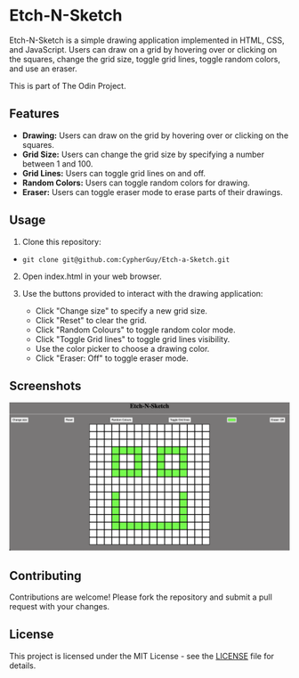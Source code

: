 # Etch-N-Sketch

Etch-N-Sketch is a simple drawing application implemented in HTML, CSS, and JavaScript. Users can draw on a grid by hovering over or clicking on the squares, change the grid size, toggle grid lines, toggle random colors, and use an eraser.

This is part of The Odin Project.

## Features

- **Drawing:** Users can draw on the grid by hovering over or clicking on the squares.
- **Grid Size:** Users can change the grid size by specifying a number between 1 and 100.
- **Grid Lines:** Users can toggle grid lines on and off.
- **Random Colors:** Users can toggle random colors for drawing.
- **Eraser:** Users can toggle eraser mode to erase parts of their drawings.

## Usage

1. Clone this repository:

- `git clone git@github.com:CypherGuy/Etch-a-Sketch.git`

2. Open index.html in your web browser.

3. Use the buttons provided to interact with the drawing application:
   - Click "Change size" to specify a new grid size.
   - Click "Reset" to clear the grid.
   - Click "Random Colours" to toggle random color mode.
   - Click "Toggle Grid lines" to toggle grid lines visibility.
   - Use the color picker to choose a drawing color.
   - Click "Eraser: Off" to toggle eraser mode.

## Screenshots

![Screenshot 1](images/image1.png)

## Contributing

Contributions are welcome! Please fork the repository and submit a pull request with your changes.

## License

This project is licensed under the MIT License - see the [LICENSE](LICENSE) file for details.
